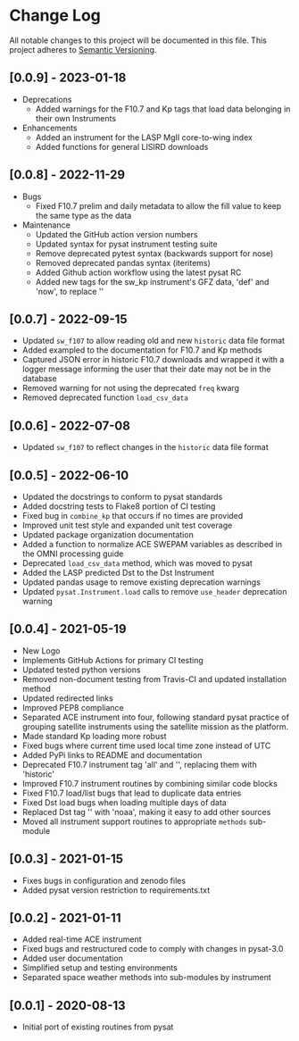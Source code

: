 Change Log
==========
All notable changes to this project will be documented in this file.
This project adheres to [Semantic Versioning](https://semver.org/).

[0.0.9] - 2023-01-18
--------------------
* Deprecations
  * Added warnings for the F10.7 and Kp tags that load data belonging in
  their own Instruments
* Enhancements
   * Added an instrument for the LASP MgII core-to-wing index
   * Added functions for general LISIRD downloads

[0.0.8] - 2022-11-29
--------------------
* Bugs
   * Fixed F10.7 prelim and daily metadata to allow the fill value to keep the
     same type as the data
* Maintenance
  * Updated the GitHub action version numbers
  * Updated syntax for pysat instrument testing suite
  * Remove deprecated pytest syntax (backwards support for nose)
  * Removed deprecated pandas syntax (iteritems)
  * Added Github action workflow using the latest pysat RC
  * Added new tags for the sw_kp instrument's GFZ data, 'def' and 'now', to
    replace ''

[0.0.7] - 2022-09-15
--------------------
* Updated `sw_f107` to allow reading old and new `historic` data file format
* Added exampled to the documentation for F10.7 and Kp methods
* Captured JSON error in historic F10.7 downloads and wrapped it with a logger
  message informing the user that their date may not be in the database
* Removed warning for not using the deprecated `freq` kwarg
* Removed deprecated function `load_csv_data`

[0.0.6] - 2022-07-08
--------------------
* Updated `sw_f107` to reflect changes in the `historic` data file format

[0.0.5] - 2022-06-10
--------------------
* Updated the docstrings to conform to pysat standards
* Added docstring tests to Flake8 portion of CI testing
* Fixed bug in `combine_kp` that occurs if no times are provided
* Improved unit test style and expanded unit test coverage
* Updated package organization documentation
* Added a function to normalize ACE SWEPAM variables as described in the OMNI
  processing guide
* Deprecated `load_csv_data` method, which was moved to pysat
* Added the LASP predicted Dst to the Dst Instrument
* Updated pandas usage to remove existing deprecation warnings
* Updated `pysat.Instrument.load` calls to remove `use_header` deprecation
  warning

[0.0.4] - 2021-05-19
--------------------
* New Logo
* Implements GitHub Actions for primary CI testing
* Updated tested python versions
* Removed non-document testing from Travis-CI and updated installation method
* Updated redirected links
* Improved PEP8 compliance
* Separated ACE instrument into four, following standard pysat practice of
  grouping satellite instruments using the satellite mission as the platform.
* Made standard Kp loading more robust
* Fixed bugs where current time used local time zone instead of UTC
* Added PyPi links to README and documentation
* Deprecated F10.7 instrument tag 'all' and '', replacing them with 'historic'
* Improved F10.7 instrument routines by combining similar code blocks
* Fixed F10.7 load/list bugs that lead to duplicate data entries
* Fixed Dst load bugs when loading multiple days of data
* Replaced Dst tag '' with 'noaa', making it easy to add other sources
* Moved all instrument support routines to appropriate `methods` sub-module

[0.0.3] - 2021-01-15
--------------------
* Fixes bugs in configuration and zenodo files
* Added pysat version restriction to requirements.txt

[0.0.2] - 2021-01-11
--------------------
* Added real-time ACE instrument
* Fixed bugs and restructured code to comply with changes in pysat-3.0
* Added user documentation
* Simplified setup and testing environments
* Separated space weather methods into sub-modules by instrument

[0.0.1] - 2020-08-13
--------------------
* Initial port of existing routines from pysat
